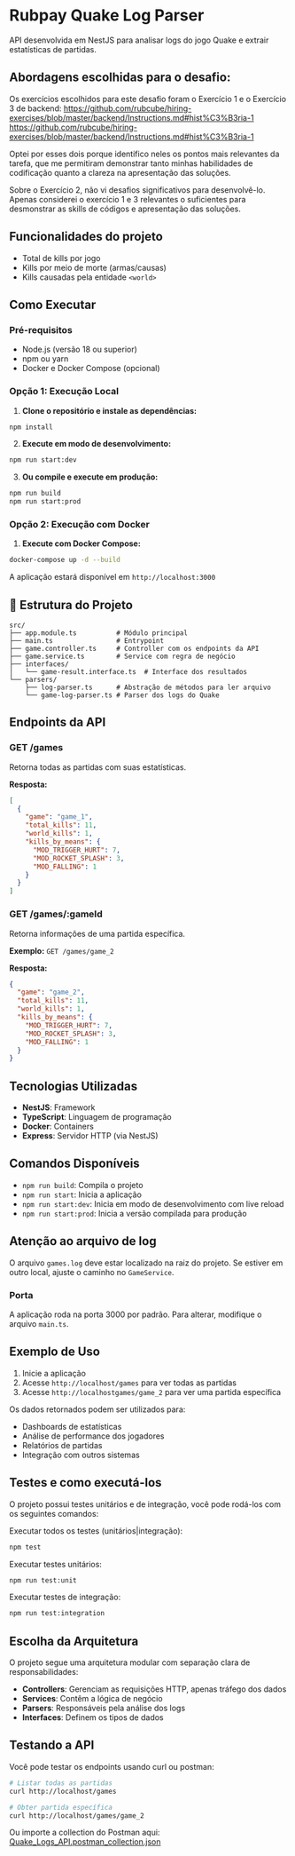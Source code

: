# Rubpay Quake Log Parser

API desenvolvida em NestJS para analisar logs do jogo Quake e extrair estatísticas de partidas.

## Abordagens escolhidas para o desafio:

Os exercícios escolhidos para este desafio foram o Exercício 1 e o Exercício 3 de backend:
https://github.com/rubcube/hiring-exercises/blob/master/backend/Instructions.md#hist%C3%B3ria-1
https://github.com/rubcube/hiring-exercises/blob/master/backend/Instructions.md#hist%C3%B3ria-1

Optei por esses dois porque identifico neles os pontos mais relevantes da tarefa, que me permitiram demonstrar tanto minhas habilidades de codificação quanto a clareza na apresentação das soluções.

Sobre o Exercício 2, não vi desafios significativos para desenvolvê-lo. Apenas considerei o exercício 1 e 3 relevantes o suficientes para desmonstrar as skills de códigos e apresentação das soluções.

## Funcionalidades do projeto

- Total de kills por jogo
- Kills por meio de morte (armas/causas)
- Kills causadas pela entidade `<world>`

## Como Executar

### Pré-requisitos

- Node.js (versão 18 ou superior)
- npm ou yarn
- Docker e Docker Compose (opcional)

### Opção 1: Execução Local

1. **Clone o repositório e instale as dependências:**
```bash
npm install
```

2. **Execute em modo de desenvolvimento:**
```bash
npm run start:dev
```

3. **Ou compile e execute em produção:**
```bash
npm run build
npm run start:prod
```

### Opção 2: Execução com Docker

1. **Execute com Docker Compose:**
```bash
docker-compose up -d --build
```

A aplicação estará disponível em `http://localhost:3000`

## 📁 Estrutura do Projeto

```
src/
├── app.module.ts          # Módulo principal
├── main.ts                # Entrypoint
├── game.controller.ts     # Controller com os endpoints da API
├── game.service.ts        # Service com regra de negócio
├── interfaces/
│   └── game-result.interface.ts  # Interface dos resultados
└── parsers/
    ├── log-parser.ts      # Abstração de métodos para ler arquivo
    └── game-log-parser.ts # Parser dos logs do Quake
```

## Endpoints da API

### GET /games
Retorna todas as partidas com suas estatísticas.

**Resposta:**
```json
[
  {
    "game": "game_1",
    "total_kills": 11,
    "world_kills": 1,
    "kills_by_means": {
      "MOD_TRIGGER_HURT": 7,
      "MOD_ROCKET_SPLASH": 3,
      "MOD_FALLING": 1
    }
  }
]
```

### GET /games/:gameId
Retorna informações de uma partida específica.

**Exemplo:** `GET /games/game_2`

**Resposta:**
```json
{
  "game": "game_2",
  "total_kills": 11,
  "world_kills": 1,
  "kills_by_means": {
    "MOD_TRIGGER_HURT": 7,
    "MOD_ROCKET_SPLASH": 3,
    "MOD_FALLING": 1
  }
}
```

## Tecnologias Utilizadas

- **NestJS**: Framework
- **TypeScript**: Linguagem de programação
- **Docker**: Containers
- **Express**: Servidor HTTP (via NestJS)

## Comandos Disponíveis

- `npm run build`: Compila o projeto
- `npm run start`: Inicia a aplicação
- `npm run start:dev`: Inicia em modo de desenvolvimento com live reload
- `npm run start:prod`: Inicia a versão compilada para produção

## Atenção ao arquivo de log

O arquivo `games.log` deve estar localizado na raiz do projeto. Se estiver em outro local, ajuste o caminho no `GameService`.

### Porta
A aplicação roda na porta 3000 por padrão. Para alterar, modifique o arquivo `main.ts`.

## Exemplo de Uso

1. Inicie a aplicação
2. Acesse `http://localhost/games` para ver todas as partidas
3. Acesse `http://localhostgames/game_2` para ver uma partida específica

Os dados retornados podem ser utilizados para:
- Dashboards de estatísticas
- Análise de performance dos jogadores
- Relatórios de partidas
- Integração com outros sistemas

## Testes e como executá-los

O projeto possui testes unitários e de integração, você pode rodá-los com os seguintes comandos:

Executar todos os testes (unitários|integração):
```bash
npm test
```

Executar testes unitários:
```bash
npm run test:unit
```

Executar testes de integração:
```bash
npm run test:integration
```

## Escolha da Arquitetura

O projeto segue uma arquitetura modular com separação clara de responsabilidades:

- **Controllers**: Gerenciam as requisições HTTP, apenas tráfego dos dados
- **Services**: Contêm a lógica de negócio
- **Parsers**: Responsáveis pela análise dos logs
- **Interfaces**: Definem os tipos de dados

## Testando a API

Você pode testar os endpoints usando curl ou postman:

```bash
# Listar todas as partidas
curl http://localhost/games

# Obter partida específica
curl http://localhost/games/game_2
```

Ou importe a collection do Postman aqui: [Quake_Logs_API.postman_collection.json](./src/collections/Quake_Logs_API.postman_collection.json)